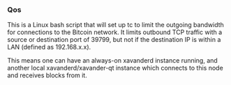 ### Qos ###

This is a Linux bash script that will set up tc to limit the outgoing bandwidth for connections to the Bitcoin network. It limits outbound TCP traffic with a source or destination port of 39799, but not if the destination IP is within a LAN (defined as 192.168.x.x).

This means one can have an always-on xavanderd instance running, and another local xavanderd/xavander-qt instance which connects to this node and receives blocks from it.

